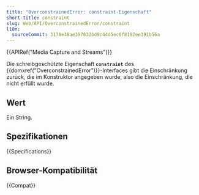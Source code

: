 ```yaml
---
title: "OverconstrainedError: constraint-Eigenschaft"
short-title: constraint
slug: Web/API/OverconstrainedError/constraint
l10n:
  sourceCommit: 3178e38ae397032bd9c44d5ec6f8192ee391b56a
---
```


{{APIRef("Media Capture and Streams")}}

Die schreibgeschützte Eigenschaft **`constraint`** des {{domxref("OverconstrainedError")}}-Interfaces gibt die Einschränkung zurück, die im Konstruktor angegeben wurde, also die Einschränkung, die nicht erfüllt wurde.

## Wert

Ein String.

## Spezifikationen

{{Specifications}}

## Browser-Kompatibilität

{{Compat}}
